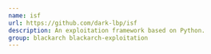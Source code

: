 ```yaml
---
name: isf
url: https://github.com/dark-lbp/isf
description: An exploitation framework based on Python.
group: blackarch blackarch-exploitation
---
```

